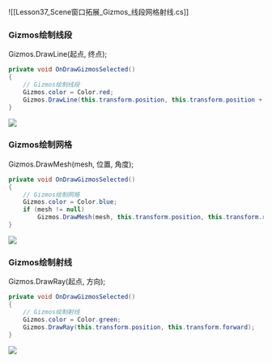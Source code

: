 ![[Lesson37_Scene窗口拓展_Gizmos_线段网格射线.cs]]

### Gizmos绘制线段
Gizmos.DrawLine(起点, 终点);
```cs
private void OnDrawGizmosSelected()
{
    // Gizmos绘制线段
    Gizmos.color = Color.red;
    Gizmos.DrawLine(this.transform.position, this.transform.position + Vector3.one);
}
```

![](https://linwentao785293209.github.io/images/%E7%BC%96%E8%BE%91%E5%99%A8%E6%8B%93%E5%B1%95/Unity/%E5%8E%9F%E7%94%9F%E7%BC%96%E8%BE%91%E5%99%A8%E6%8B%93%E5%B1%95/01.%E5%8E%9F%E7%94%9F%E7%BC%96%E8%BE%91%E5%99%A8%E6%8B%93%E5%B1%95%E5%9F%BA%E7%A1%80%E7%9F%A5%E8%AF%86/37.Scene%E7%AA%97%E5%8F%A3%E6%8B%93%E5%B1%95-Gizmos-%E7%BA%BF%E6%AE%B5%E7%BD%91%E6%A0%BC%E5%B0%84%E7%BA%BF/1.png)
### Gizmos绘制网格
Gizmos.DrawMesh(mesh, 位置, 角度);
```cs
private void OnDrawGizmosSelected()
{
    // Gizmos绘制网格
    Gizmos.color = Color.blue;
    if (mesh != null)
        Gizmos.DrawMesh(mesh, this.transform.position, this.transform.rotation);
}
```

![](https://linwentao785293209.github.io/images/%E7%BC%96%E8%BE%91%E5%99%A8%E6%8B%93%E5%B1%95/Unity/%E5%8E%9F%E7%94%9F%E7%BC%96%E8%BE%91%E5%99%A8%E6%8B%93%E5%B1%95/01.%E5%8E%9F%E7%94%9F%E7%BC%96%E8%BE%91%E5%99%A8%E6%8B%93%E5%B1%95%E5%9F%BA%E7%A1%80%E7%9F%A5%E8%AF%86/37.Scene%E7%AA%97%E5%8F%A3%E6%8B%93%E5%B1%95-Gizmos-%E7%BA%BF%E6%AE%B5%E7%BD%91%E6%A0%BC%E5%B0%84%E7%BA%BF/2.png)
### Gizmos绘制射线
Gizmos.DrawRay(起点, 方向);
```cs
private void OnDrawGizmosSelected()
{
    // Gizmos绘制射线
    Gizmos.color = Color.green;
    Gizmos.DrawRay(this.transform.position, this.transform.forward);
}
```

![](https://linwentao785293209.github.io/images/%E7%BC%96%E8%BE%91%E5%99%A8%E6%8B%93%E5%B1%95/Unity/%E5%8E%9F%E7%94%9F%E7%BC%96%E8%BE%91%E5%99%A8%E6%8B%93%E5%B1%95/01.%E5%8E%9F%E7%94%9F%E7%BC%96%E8%BE%91%E5%99%A8%E6%8B%93%E5%B1%95%E5%9F%BA%E7%A1%80%E7%9F%A5%E8%AF%86/37.Scene%E7%AA%97%E5%8F%A3%E6%8B%93%E5%B1%95-Gizmos-%E7%BA%BF%E6%AE%B5%E7%BD%91%E6%A0%BC%E5%B0%84%E7%BA%BF/3.png)
